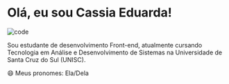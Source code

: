 # Olá, eu sou Cassia Eduarda!

![code](https://user-images.githubusercontent.com/80048051/226607683-e9b692b9-0ba6-44ff-8333-dadc2cca2419.gif)


Sou estudante de desenvolvimento Front-end, atualmente cursando Tecnologia em Análise e Desenvolvimento de Sistemas na Universidade de Santa Cruz do Sul (UNISC).

😄 Meus pronomes: Ela/Dela

